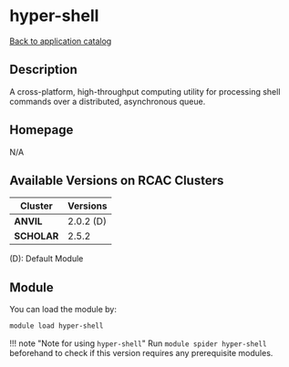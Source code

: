 # hyper-shell

[Back to application catalog](../app_catalog.md)

## Description

A cross-platform, high-throughput computing utility for processing shell commands over a distributed, asynchronous queue.

## Homepage

N/A

## Available Versions on RCAC Clusters

|Cluster|Versions|
|---|---|
**ANVIL**|2.0.2 (D)
**SCHOLAR**|2.5.2

(D): Default Module

## Module

You can load the module by:

```bash
module load hyper-shell
```

!!! note "Note for using `hyper-shell`"
    Run `module spider hyper-shell` beforehand to check if this version requires any prerequisite modules.

